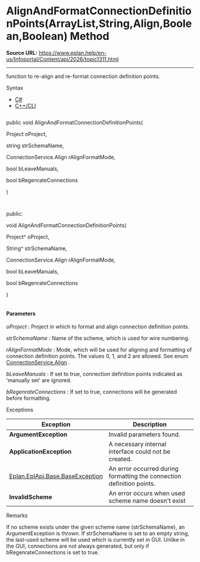 # AlignAndFormatConnectionDefinitionPoints(ArrayList,String,Align,Boolean,Boolean) Method

**Source URL:** https://www.eplan.help/en-us/Infoportal/Content/api/2026/topic1311.html

---

function to re-align and re-format connection definition points.

Syntax

- [C#](#i-syntax-CS)
- [C++/CLI](#i-syntax-CPP2005)

```
```
public void AlignAndFormatConnectionDefinitionPoints( 

   Project oProject,

   string strSchemaName,

   ConnectionService.Align rAlignFormatMode,

   bool bLeaveManuals,

   bool bRegenrateConnections

)
```
```

```
```
public:

void AlignAndFormatConnectionDefinitionPoints( 

   Project^ oProject,

   String^ strSchemaName,

   ConnectionService.Align rAlignFormatMode,

   bool bLeaveManuals,

   bool bRegenrateConnections

)
```
```

#### Parameters

*oProject*
:   Project in which to format and align connection definition points.

*strSchemaName*
:   Name of the scheme, which is used for wire numbering.

*rAlignFormatMode*
:   Mode, which will be used for aligning and formatting of connection definition points. The values 0, 1, and 2 are allowed. See enum [ConnectionService.Align](Eplan.EplApi.HEServicesu~Eplan.EplApi.HEServices.ConnectionService+Align.html) .

*bLeaveManuals*
:   If set to true, connection definition points indicated as 'manually set' are ignored.

*bRegenrateConnections*
:   If set to true, connections will be generated before formatting.

Exceptions

| Exception | Description |
| --- | --- |
| **ArgumentException** | Invalid parameters found. |
| **ApplicationException** | A necessary internal interface could not be created. |
| [Eplan.EplApi.Base.BaseException](Eplan.EplApi.Baseu~Eplan.EplApi.Base.BaseException.html) | An error occurred during formatting the connection definition points. |
| **InvalidScheme** | An error occurs when used scheme name doesn't exist |

Remarks

If no scheme exists under the given scheme name (strSchemaName), an ArgumentException is thrown. If strSchemaName is set to an empty string, the last-used scheme will be used which is currently set in GUI. Unlike in the GUI, connections are not always generated, but only if bRegenrateConnections is set to true.
